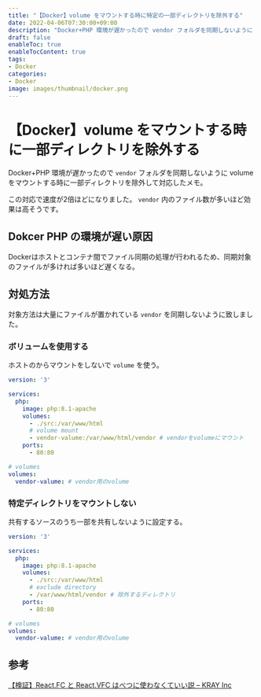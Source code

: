 ```yaml
---
title: "【Docker】volume をマウントする時に特定の一部ディレクトリを除外する"
date: 2022-04-06T07:30:00+09:00
description: "Docker+PHP 環境が遅かったので vendor フォルダを同期しないように volume をマウントする時に特定の一部ディレクトリを除外して対応したメモ"
draft: false
enableToc: true
enableTocContent: true
tags: 
- Docker
categories: 
- Docker
image: images/thumbnail/docker.png
---
```


# 【Docker】volume をマウントする時に一部ディレクトリを除外する
Docker+PHP 環境が遅かったので `vendor` フォルダを同期しないように volume をマウントする時に一部ディレクトリを除外して対応したメモ。

この対応で速度が2倍ほどになりました。
`vendor` 内のファイル数が多いほど効果は高そうです。

## Dokcer PHP の環境が遅い原因
Dockerはホストとコンテナ間でファイル同期の処理が行われるため、同期対象のファイルが多ければ多いほど遅くなる。

## 対処方法
対象方法は大量にファイルが置かれている `vendor` を同期しないように致しました。

### ボリュームを使用する
ホストのからマウントをしないで `volume` を使う。

```yml:docker-compose.yml
version: '3'

services:
  php:
    image: php:8.1-apache
    volumes:
      - ./src:/var/www/html
      # volume mount
      - vendor-valume:/var/www/html/vendor # vendorをvolumeにマウント
    ports:
      - 80:80

# volumes
volumes:
  vendor-valume: # vendor用のvolume
```

### 特定ディレクトリをマウントしない
共有するソースのうち一部を共有しないように設定する。

```yml:docker-compose.yml
version: '3'

services:
  php:
    image: php:8.1-apache
    volumes:
      - ./src:/var/www/html
      # exclude directory
      - /var/www/html/vendor # 除外するディレクトリ
    ports:
      - 80:80

# volumes
volumes:
  vendor-valume: # vendor用のvolume
```

## 参考
<a href="https://kray.jp/blog/dont-have-to-use-react-fc-and-react-vfc/" target="_blank" rel="nofollow noopener">【検証】React.FC と React.VFC はべつに使わなくていい説 &#8211; KRAY Inc</a>
